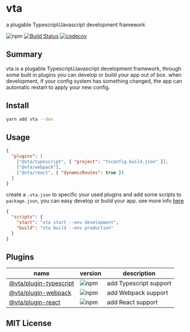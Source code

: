 # vta

a plugable Typescript/Javascript development framework

![npm](https://img.shields.io/npm/v/vta) [![Build Status](https://travis-ci.com/vta-js/vta.svg?branch=master)](https://travis-ci.com/vta-js/vta) [![codecov](https://codecov.io/gh/vta-js/vta/branch/master/graph/badge.svg)](https://codecov.io/gh/vta-js/vta)

## Summary

vta is a plugable Typescript/Javascript development framework, through some built in plugins you can develop or build your app out of box. when development, if your config system has something changed, the app can automatic restart to apply your new config.

## Install

```bash
yarn add vta --dev
```

## Usage

```json
{
  "plugins": [
    ["@vta/typescript", { "project": "tsconfig.build.json" }],
    ["@vta/webpack"],
    ["@vta/react", { "dynamicRoutes": true }]
  ]
}
```

create a `.vta.json` to specific your used plugins and add some scripts to `package.json`, you can easy develop or build your app. see more info [here](https://github.com/vta-js/vta/tree/master/packages/core)

```json
{
  "scripts": {
    "start": "vta start --env development",
    "build": "vta build --env production"
  }
}
```

## Plugins

| name                                                                                           | version                                                     | description            |
| ---------------------------------------------------------------------------------------------- | ----------------------------------------------------------- | ---------------------- |
| [@vta/plugin-typescript](https://github.com/vta-js/vta/tree/master/packages/plugin-typescript) | ![npm](https://img.shields.io/npm/v/@vta/plugin-typescript) | add Typescript support |
| [@vta/plugin-webpack](https://github.com/vta-js/plugin-webpack)                                | ![npm](https://img.shields.io/npm/v/@vta/plugin-webpack)    | add Webpack support    |
| [@vta/plugin-react](https://github.com/vta-js/plugin-react)                                    | ![npm](https://img.shields.io/npm/v/@vta/plugin-react)      | add React support      |

## MIT License
